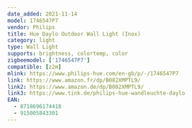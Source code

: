 ```yaml
---
date_added: 2021-11-14
model: 1746547P7
vendor: Philips
title: Hue Daylo Outdoor Wall Light (Inox)
category: light
type: Wall Light
supports: brightness, colortemp, color
zigbeemodel: ['1746547P7']
compatible: [z2m]
mlink: https://www.philips-hue.com/en-gb/p/-/1746547P7
link: https://www.amazon.fr/dp/B082XMPTL9/
link2: https://www.amazon.de/dp/B082XMPTL9/
link3: https://www.tink.de/philips-hue-wandleuchte-daylo
EAN: 
  - 8718696174418
  - 915005843301
---
```

